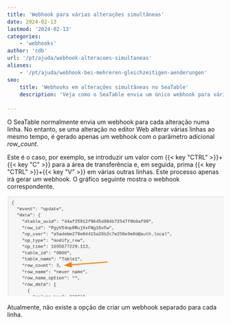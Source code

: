 ```yaml
---
title: 'Webhook para várias alterações simultâneas'
date: 2024-02-13
lastmod: '2024-02-13'
categories:
    - 'webhooks'
author: 'cdb'
url: '/pt/ajuda/webhook-alteracoes-simultaneas'
aliases:
    - '/pt/ajuda/webhook-bei-mehreren-gleichzeitigen-aenderungen'
seo:
    title: 'Webhooks em alterações simultâneas no SeaTable'
    description: 'Veja como o SeaTable envia um único webhook para várias alterações e saiba sobre o parâmetro row_count no processo de dados.'

---
```


O SeaTable normalmente envia um webhook para cada alteração numa linha. No entanto, se uma alteração no editor Web alterar várias linhas ao mesmo tempo, é gerado apenas um webhook com o parâmetro adicional _row_count_.

Este é o caso, por exemplo, se introduzir um valor com {{< key "CTRL" >}}+{{< key "C" >}} para a área de transferência e, em seguida, prima {{< key "CTRL" >}}+{{< key "V" >}} em várias outras linhas. Este processo apenas irá gerar um webhook. O gráfico seguinte mostra o webhook correspondente.

![Várias alterações simultâneas através de webhook.](images/webhook_multiple_changes.jpg)

Atualmente, não existe a opção de criar um webhook separado para cada linha.
